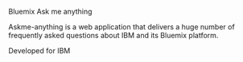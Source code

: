 Bluemix Ask me anything

Askme-anything is a web application that delivers a huge number of frequently asked questions about IBM and its Bluemix platform.

Developed for IBM

